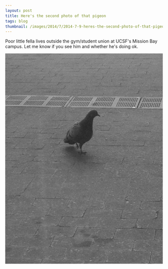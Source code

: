 ```yaml
---
layout: post
title: Here's the second photo of that pigeon
tags: blog
thumbnail: /images/2014/7/2014-7-9-heres-the-second-photo-of-that-pigeon-image.jpeg
---
```



Poor little fella lives outside the gym/student union at UCSF's
Mission Bay campus. Let me know if you see him and whether he's doing
ok.


 ![lol][image]

 [image]: /images/2014/7/2014-7-9-heres-the-second-photo-of-that-pigeon-image.jpeg


